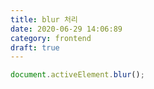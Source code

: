 ```yaml
---
title: blur 처리
date: 2020-06-29 14:06:89
category: frontend
draft: true
---
```


```javascript
document.activeElement.blur();
```

